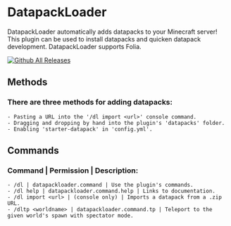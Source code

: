 # DatapackLoader

DatapackLoader automatically adds datapacks to your Minecraft server! This plugin can be used to install datapacks and quicken datapack development. DatapackLoader supports Folia.

[![Github All Releases](https://img.shields.io/github/downloads/lichenaut/DatapackLoader/total.svg)]()

## Methods

### There are three methods for adding datapacks:

    - Pasting a URL into the '/dl import <url>' console command.
    - Dragging and dropping by hand into the plugin's 'datapacks' folder.
    - Enabling 'starter-datapack' in 'config.yml'.

## Commands

### Command | Permission | Description:

    - /dl | datapackloader.command | Use the plugin's commands.
    - /dl help | datapackloader.command.help | Links to documentation.
    - /dl import <url> | (console only) | Imports a datapack from a .zip URL.
    - /dltp <worldname> | datapackloader.command.tp | Teleport to the given world's spawn with spectator mode.
